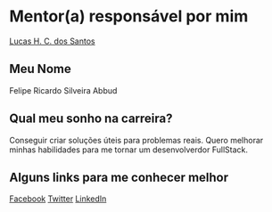 # Mentor(a) responsável por mim

[Lucas H. C. dos Santos](https://github.com/training-center/mentoria/blob/master/profiles/mentors/profiles/lucas_santos.md)

## Meu Nome

Felipe Ricardo Silveira Abbud

## Qual meu sonho na carreira?

Conseguir criar soluções úteis para problemas reais. Quero melhorar minhas habilidades para me tornar um desenvolverdor FullStack.

## Alguns links para me conhecer melhor

[Facebook](https://www.facebook.com/profile.php?id=100003234835606&ref=bookmarks)
[Twitter](https://twitter.com/Feabbud)
[LinkedIn](https://br.linkedin.com/in/felipe-ricardo-silveira-abbud-12561230)
```
